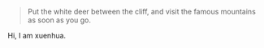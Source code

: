 > Put the white deer between the cliff, and visit the famous mountains as soon as you go.

Hi, I am xuenhua.
